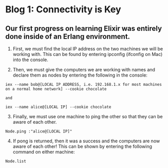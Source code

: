 # Blog 1: Connectivity is Key

## Our first progress on learning Elixir was entirely done inside of an Erlang environment.

1. First, we must find the local IP address on the two machines we will be working with. This can be found by entering ipconfig (ifconfig on Mac) into the console.

2. Then, we must give the computers we are working with names and declare them as nodes by entering the following in the console:

```
iex --name bob@[LOCAL IP ADDRESS, i.e. 192.168.1.x for most machines on a normal home network] --cookie chocolate

and

iex --name alice@[LOCAL IP] --cookie chocolate
```

3. Finally, we must use one machine to ping the other so that they can be aware of each other.

```
Node.ping :"alice@[LOCAL IP]"
```

4. If pong is returned, then it was a success and the computers are now aware of each other! This can be shown by entering the following command on either machine:

```
Node.list
```
